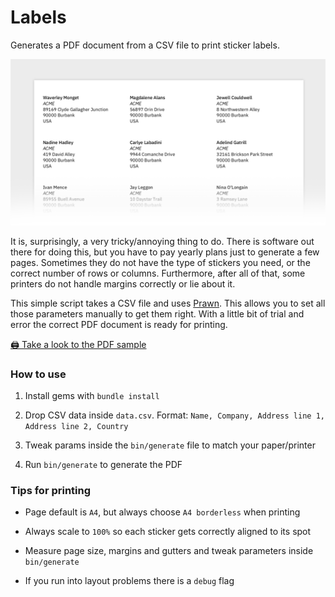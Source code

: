 # Labels

Generates a PDF document from a CSV file to print sticker labels.

<a href="sample.pdf"><img src="image.png" width="600px"></a>

It is, surprisingly, a very tricky/annoying thing to do. There is software out there for doing this, but you have to pay yearly plans just to generate a few pages. Sometimes they do not have the type of stickers you need, or the correct number of rows or columns. Furthermore, after all of that, some printers do not handle margins correctly or lie about it.

This simple script takes a CSV file and uses [Prawn](http://prawnpdf.org). This allows you to set all those parameters manually to get them right. With a little bit of trial and error the correct PDF document is ready for printing.

[🖨 Take a look to the PDF sample](sample.pdf)

### How to use

1. Install gems with `bundle install`

2. Drop CSV data inside `data.csv`. Format: `Name, Company, Address line 1, Address line 2, Country`

3. Tweak params inside the `bin/generate` file to match your paper/printer

4. Run `bin/generate` to generate the PDF

### Tips for printing

- Page default is `A4`, but always choose `A4 borderless` when printing

- Always scale to `100%` so each sticker gets correctly aligned to its spot

- Measure page size, margins and gutters and tweak parameters inside `bin/generate`

- If you run into layout problems there is a `debug` flag
